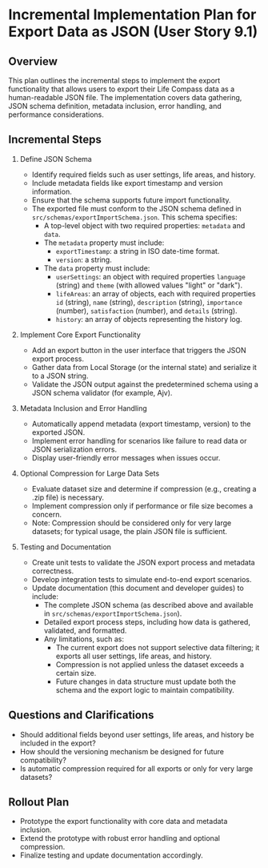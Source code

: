 # Incremental Implementation Plan for Export Data as JSON (User Story 9.1)

## Overview
This plan outlines the incremental steps to implement the export functionality that allows users to export their Life Compass data as a human-readable JSON file. The implementation covers data gathering, JSON schema definition, metadata inclusion, error handling, and performance considerations.

## Incremental Steps
1. Define JSON Schema
   - Identify required fields such as user settings, life areas, and history.
   - Include metadata fields like export timestamp and version information.
   - Ensure that the schema supports future import functionality.
   - The exported file must conform to the JSON schema defined in `src/schemas/exportImportSchema.json`. This schema specifies:
     - A top-level object with two required properties: `metadata` and `data`.
     - The `metadata` property must include:
       - `exportTimestamp`: a string in ISO date-time format.
       - `version`: a string.
     - The `data` property must include:
       - `userSettings`: an object with required properties `language` (string) and `theme` (with allowed values "light" or "dark").
       - `lifeAreas`: an array of objects, each with required properties `id` (string), `name` (string), `description` (string), `importance` (number), `satisfaction` (number), and `details` (string).
       - `history`: an array of objects representing the history log.
   
2. Implement Core Export Functionality
   - Add an export button in the user interface that triggers the JSON export process.
   - Gather data from Local Storage (or the internal state) and serialize it to a JSON string.
   - Validate the JSON output against the predetermined schema using a JSON schema validator (for example, Ajv).

3. Metadata Inclusion and Error Handling
   - Automatically append metadata (export timestamp, version) to the exported JSON.
   - Implement error handling for scenarios like failure to read data or JSON serialization errors.
   - Display user-friendly error messages when issues occur.

4. Optional Compression for Large Data Sets
   - Evaluate dataset size and determine if compression (e.g., creating a .zip file) is necessary.
   - Implement compression only if performance or file size becomes a concern.
   - Note: Compression should be considered only for very large datasets; for typical usage, the plain JSON file is sufficient.

5. Testing and Documentation
   - Create unit tests to validate the JSON export process and metadata correctness.
   - Develop integration tests to simulate end-to-end export scenarios.
   - Update documentation (this document and developer guides) to include:
     - The complete JSON schema (as described above and available in `src/schemas/exportImportSchema.json`).
     - Detailed export process steps, including how data is gathered, validated, and formatted.
     - Any limitations, such as:
       - The current export does not support selective data filtering; it exports all user settings, life areas, and history.
       - Compression is not applied unless the dataset exceeds a certain size.
       - Future changes in data structure must update both the schema and the export logic to maintain compatibility.

## Questions and Clarifications
- Should additional fields beyond user settings, life areas, and history be included in the export?
- How should the versioning mechanism be designed for future compatibility?
- Is automatic compression required for all exports or only for very large datasets?

## Rollout Plan
- Prototype the export functionality with core data and metadata inclusion.
- Extend the prototype with robust error handling and optional compression.
- Finalize testing and update documentation accordingly.
